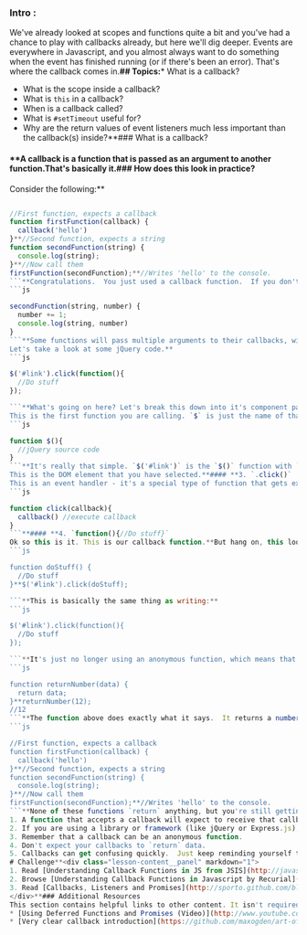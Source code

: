 ### Intro :
>
We've already looked at scopes and functions quite a bit and you've had a chance to play with callbacks already, but here we'll dig deeper.  Events are everywhere in Javascript, and you almost always want to do something when the event has finished running (or if there's been an error).  That's where the callback comes in.**## Topics:*** What is a callback?
* What is the scope inside a callback?
* What is `this` in a callback?
* When is a callback called?
* What is `#setTimeout` useful for?
* Why are the return values of event listeners much less important than the callback(s) inside?**### What is a callback?
#### **A callback is a function that is passed as an argument to another function.**That's basically it.**### How does this look in practice?
Consider the following:**
```js

//First function, expects a callback
function firstFunction(callback) {
  callback('hello')
}**//Second function, expects a string
function secondFunction(string) {
  console.log(string);
}**//Now call them
firstFunction(secondFunction);**//Writes 'hello' to the console.
```**Congratulations.  You just used a callback function.  If you don't get what's going on above, try to write it out yourself and run the code in something like [jsBin](https://jsbin.com).**Do you see what's going on here?  `firstFunction` *expects* to receive a function as an argument.  This is important, because if we were to pass in something like an `integer` or a `string` instead of a function, then we would get an error.**`secondFunction` expects a `string` (or really, anything since it's just logging to the console, but let's pretend that it requires a string for the sake of argument). This string is supplied by `firstFunction`.**This is really the simplest, and most basic explanation of callbacks.  Make sure you understand this, because everything that follows will build on the above example.**### Take a look at the above example again.**Did you notice how `firstFunction` passes only one argument to its callback?**And also, that `secondFunction` only expects to receive one argument?**This is important, because the *number of arguments* and the *type of data they pass around* is something that you need to be aware of when you're using callbacks.**In our example, `firstFunction` will pass only one argument to whatever callback it receives.  So `secondFunction` needs to be written to receive only one argument.  Doing something like this will cause problems:**
```js

secondFunction(string, number) {
  number += 1;
  console.log(string, number)
}
```**Some functions will pass multiple arguments to their callbacks, with multiple data types.  If this isn't crystal clear to you right now, don't worry.  With trial and error, and reading the documentation, you'll be able to figure it out.**### Ok so far so good.
Let's take a look at some jQuery code.**
```js

$('#link').click(function(){
  //Do stuff
});

```**What's going on here? Let's break this down into it's component parts.**#### **1. The `$` jQuery function.
This is the first function you are calling. `$` is just the name of that function.  Somewhere in the jQuery library is code that looks something like this:**
```js

function $(){
  //jQuery source code
}
```**It's really that simple. `$('#link')` is the `$()` function with `'#link'` as its argument.**#### **2. `#link`
This is the DOM element that you have selected.**#### **3. `.click()`
This is an event handler - it's a special type of function that gets executed when certain things happen in the DOM.  In this case, when a user clicks on the selected element, the `.click()` function is called.  The `click` function expects a single function as its argument, which it executes. The source code for the `.click()` function might look something like this:**Disclaimer: this is totally not what it looks like in reality - it's a massive simplification to serve a point!**
```js

function click(callback){
  callback() //execute callback
}
```**#### **4. `function(){//Do stuff}`
Ok so this is it. This is our callback function.**But hang on, this looks different from the first example of callbacks! Well, not really.**Remember, in JavaScript you can use anonymous functions (that is, functions without a name) that you instantiate immediately.  To illustrate this point, consider the following example:**
```js

function doStuff() {
  //Do stuff
}**$('#link').click(doStuff);

```**This is basically the same thing as writing:**
```js

$('#link').click(function(){
  //Do stuff
});

```**It's just no longer using an anonymous function, which means that you can re-use `doStuff` wherever you like.**So when should you use anonymous functions?  A good rule of thumb is, if you're not planning on reusing the bit of code that you're writing, then you can go ahead and make it anonymous.**### The most important thing you need to know about callbacks**#### **Using callbacks is like playing a game of hot-potato.  You have a piece of data that you are passing from function to function to function.  There's a good chance that you will not `return` this data.**If you're coming to JavaScript from Ruby then you're probably very comfortable with thinking about functions as things that `return` data.  You put something into it, and then you get something back.**
```js

function returnNumber(data) {
  return data;
}**returnNumber(12);
//12
```**The function above does exactly what it says.  It returns a number (12, in this case).  But consider again our first example:**
```js

//First function, expects a callback
function firstFunction(callback) {
  callback('hello')
}**//Second function, expects a string
function secondFunction(string) {
  console.log(string);
}**//Now call them
firstFunction(secondFunction);**//Writes 'hello' to the console.
```**None of these functions `return` anything, but you're still getting something to show the user.  This is the fundamental thing about callbacks - their name somehow implies that you are 'calling back' to the past, but what you are actually doing is *throwing information forward* to be used at some point in the future.**### To summarise, here are some basic rules about callbacks:
1. A function that accepts a callback will expect to receive that callback *in a specific format*.  This is the initial function will (probably) pass data to that callback.
2. If you are using a library or framework (like jQuery or Express.js), it's *up to you* to understand how the functions you are using expect the callbacks to be formatted.  The best way to learn this is through experience, and to read the documentation.
3. Remember that a callback can be an anonymous function.
4. Don't expect your callbacks to `return` data.
5. Callbacks can get confusing quickly.  Just keep reminding yourself that even though it's called a `callback`, what it's actually doing is *passing information forward*.
# Challenge**<div class="lesson-content__panel" markdown="1">
1. Read [Understanding Callback Functions in JS from JSIS](http://javascriptissexy.com/understand-javascript-callback-functions-and-use-them/)
2. Browse [Understanding Callback Functions in Javascript by Recurial](http://recurial.com/programming/understanding-callback-functions-in-javascript/) to fill in any gaps.
3. Read [Callbacks, Listeners and Promises](http://sporto.github.com/blog/2012/12/09/callbacks-listeners-promises/) to understand more about the use cases for callbacks.
</div>**### Additional Resources
This section contains helpful links to other content. It isn't required, so consider it supplemental for if you need to dive deeper into something.*** [CallbackHell.com's primer on callbacks](http://callbackhell.com/)
* [Using Deferred Functions and Promises (Video)](http://www.youtube.com/watch?v=juRtEEsHI9E)
* [Very clear callback introduction](https://github.com/maxogden/art-of-node#callbacks)
